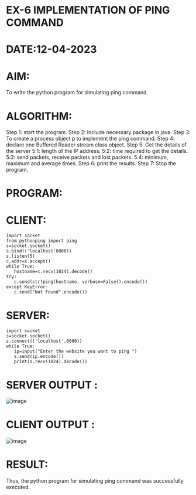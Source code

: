 # EX-6 IMPLEMENTATION OF PING COMMAND

# DATE:12-04-2023
# AIM:
To write the python program for simulating ping command.
# ALGORITHM:
Step 1: start the program.
Step 2: Include necessary package in java.
Step 3: To create a process object p to implement the ping command.
Step 4: declare one Buffered Reader stream class object.
Step 5: Get the details of the server
5:1: length of the IP address.
5:2: time required to get the details.
5:3: send packets, receive packets and lost packets.
5.4: minimum, maximum and average times.
Step 6: print the results.
Step 7: Stop the program.
# PROGRAM:
# CLIENT:
```
import socket
from pythonping import ping
s=socket.socket()
s.bind(('localhost'8000))
s.listen(5)
c,addr=s.accept()
while True:
   hostname=c.recv(1024).decode()
try:
   c.send(str(ping(hostname, verbose=False)).encode())
except KeyError:
   c.send("Not Found".encode())
   ```
# SERVER:
```
import socket
s=socket.socket()
s.connect(('localhost',8000))
while True:
   ip=input("Enter the website you want to ping ")
   s.send(ip.encode())
   print(s.recv(1024).decode())
   ```
# SERVER OUTPUT :
![image](https://github.com/AGALYARAMESHKUMAR/EX-6/assets/119394395/4e395a06-5fea-41a4-9cd4-dc2cc518d25e)


# CLIENT OUTPUT :
![image](https://github.com/AGALYARAMESHKUMAR/EX-6/assets/119394395/0dbcf044-5d12-4fe5-ad5d-5be305fb9b46)

# RESULT:
Thus, the python program for simulating ping command was successfully executed.



